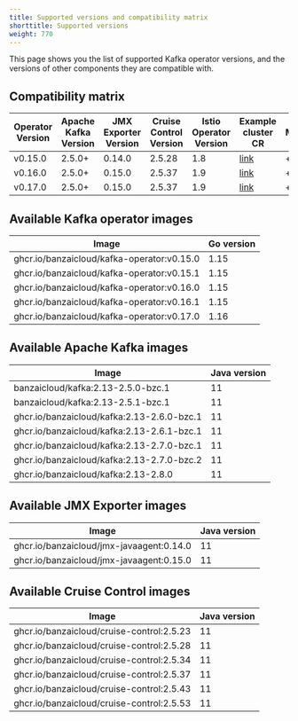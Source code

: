 ```yaml
---
title: Supported versions and compatibility matrix
shorttitle: Supported versions
weight: 770
---
```


This page shows you the list of supported Kafka operator versions, and the versions of other components they are compatible with.

## Compatibility matrix

|Operator Version|Apache Kafka Version|JMX Exporter Version|Cruise Control Version|Istio Operator Version|Example cluster CR|Maintained|
|-------|------|----------------|-------|----|---|-|
|v0.15.0|2.5.0+|0.14.0|2.5.28|1.8|[link](https://github.com/banzaicloud/kafka-operator/blob/v0.15.1/config/samples/simplekafkacluster.yaml)|+|
|v0.16.0|2.5.0+|0.15.0|2.5.37|1.9|[link](https://github.com/banzaicloud/kafka-operator/blob/v0.16.1/config/samples/simplekafkacluster.yaml)|+|
|v0.17.0|2.5.0+|0.15.0|2.5.37|1.9|[link](https://github.com/banzaicloud/kafka-operator/blob/v0.17.0/config/samples/simplekafkacluster.yaml)|+|

## Available Kafka operator images

|Image|Go version|
|-|-|
|ghcr.io/banzaicloud/kafka-operator:v0.15.0|1.15|
|ghcr.io/banzaicloud/kafka-operator:v0.15.1|1.15|
|ghcr.io/banzaicloud/kafka-operator:v0.16.0|1.15|
|ghcr.io/banzaicloud/kafka-operator:v0.16.1|1.15|
|ghcr.io/banzaicloud/kafka-operator:v0.17.0|1.16|

## Available Apache Kafka images

|Image|Java version|
|-|-|
|banzaicloud/kafka:2.13-2.5.0-bzc.1|11|
|banzaicloud/kafka:2.13-2.5.1-bzc.1|11|
|ghcr.io/banzaicloud/kafka:2.13-2.6.0-bzc.1|11|
|ghcr.io/banzaicloud/kafka:2.13-2.6.1-bzc.1|11|
|ghcr.io/banzaicloud/kafka:2.13-2.7.0-bzc.1|11|
|ghcr.io/banzaicloud/kafka:2.13-2.7.0-bzc.2|11|
|ghcr.io/banzaicloud/kafka:2.13-2.8.0|11|

## Available JMX Exporter images

|Image|Java version|
|-|-|
|ghcr.io/banzaicloud/jmx-javaagent:0.14.0|11|
|ghcr.io/banzaicloud/jmx-javaagent:0.15.0|11|

## Available Cruise Control images

|Image|Java version|
|-|-|
|ghcr.io/banzaicloud/cruise-control:2.5.23|11|
|ghcr.io/banzaicloud/cruise-control:2.5.28|11|
|ghcr.io/banzaicloud/cruise-control:2.5.34|11|
|ghcr.io/banzaicloud/cruise-control:2.5.37|11|
|ghcr.io/banzaicloud/cruise-control:2.5.43|11|
|ghcr.io/banzaicloud/cruise-control:2.5.53|11|
